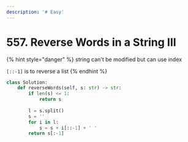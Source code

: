 ```yaml
---
description: '# Easy'
---
```


# 557. Reverse Words in a String III

{% hint style="danger" %}
string can't be modified but can use index

`[::-1]` is to reverse a list
{% endhint %}

```python
class Solution:
    def reverseWords(self, s: str) -> str:
        if len(s) <= 1:
            return s
        
        l = s.split()
        s = ''
        for i in l:
            s = s + i[::-1] + ' '
        return s[:-1]
```

